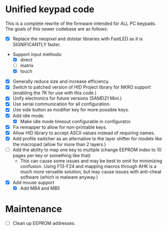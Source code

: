 # Unified keypad code

This is a complete rewrite of the firmware intended
for ALL PC keypads. The goals of this newer codebase are as follows:

- [x] Replace the neopixel and dotstar libraries with
FastLED as it is SIGNIFICANTLY faster.
- Support input methods:
    - [x] direct
    - [ ] matrix
    - [x] touch
- [x] Generally reduce size and increase efficiency.
- [x] Switch to patched version of HID Project library for NKRO support (enabling the 7K for use with this code.)
- [x] Unify electronics for future versions (SAMD21 Mini.)
- [x] Use serial communication for all configuration.
- [x] Use side button as modifier key for more possible keys.
- [x] Add idle mode.
    - [x] Make idle mode timeout configurable in configurator.
- [x] Fix remapper to allow for non-printable keys.
- [x] Allow HID library to accept ASCII values instead of requiring names.
- [x] Add profile switcher as an alternative to the layer shifter for models like the macropad (allow for more than 2 layers.)
- [ ] Add the ability to map one key to multiple (change EEPROM index to 10 pages per key or something like that)
    - This can cause some issues and may be best to omit for minimizing confusion. Using F13-F24 and mapping macros through AHK is a much more versatile solution, but may cause issues with anti-cheat software (which is malware anyway.)
- [x] Add mouse support
    - [x] Add MB4 and MB5

# Maintenance
- [ ] Clean up EEPROM addresses.

